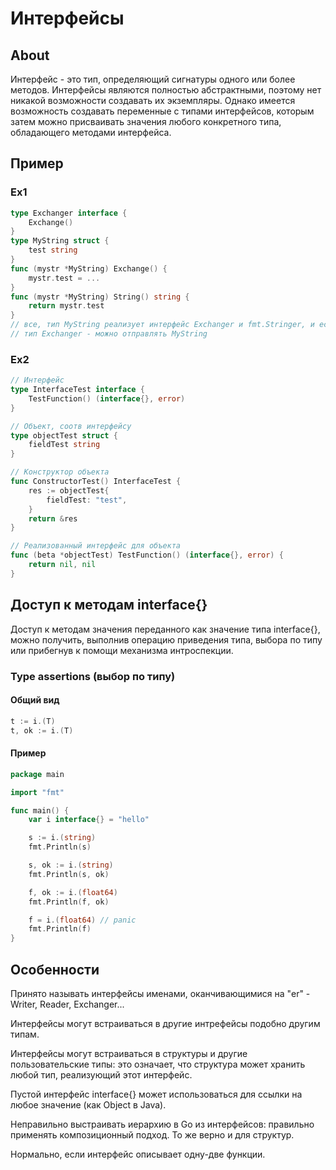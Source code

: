 # Интерфейсы

## About

Интерфейс - это тип, определяющий сигнатуры одного или более методов. Интерфейсы являются полностью абстрактными, поэтому нет никакой возможности создавать их экземпляры. Однако имеется возможность создавать переменные с типами интерфейсов, которым затем можно присваивать значения любого конкретного типа, обладающего методами интерфейса.

## Пример

### Ex1

```go
type Exchanger interface {
    Exchange()
}
type MyString struct {
    test string
}
func (mystr *MyString) Exchange() {
    mystr.test = ...
}
func (mystr *MyString) String() string {
    return mystr.test
}
// все, тип MyString реализует интерфейс Exchanger и fmt.Stringer, и если где-то будет приниматься
// тип Exchanger - можно отправлять MyString
```

### Ex2

```go
// Интерфейс
type InterfaceTest interface {
	TestFunction() (interface{}, error)
}

// Объект, соотв интерфейсу
type objectTest struct {
	fieldTest string
}

// Конструктор объекта
func ConstructorTest() InterfaceTest {
	res := objectTest{
		fieldTest: "test",
	}
	return &res
}

// Реализованный интерфейс для объекта
func (beta *objectTest) TestFunction() (interface{}, error) {
	return nil, nil
}
```

## Доступ к методам interface{}

Доступ к методам значения переданного как значение типа interface{}, можно получить, выполнив операцию приведения типа, выбора по типу или прибегнув к помощи механизма интроспекции.

### Type assertions (выбор по типу)

#### Общий вид

```go
t := i.(T)
t, ok := i.(T)
```

#### Пример

```go
package main

import "fmt"

func main() {
	var i interface{} = "hello"

	s := i.(string)
	fmt.Println(s)

	s, ok := i.(string)
	fmt.Println(s, ok)

	f, ok := i.(float64)
	fmt.Println(f, ok)

	f = i.(float64) // panic
	fmt.Println(f)
}
```

## Особенности

Принято называть интерфейсы именами, оканчивающимися на "er" - Writer, Reader, Exchanger...

Интерфейсы могут встраиваться в другие интрефейсы подобно другим типам.

Интерфейсы могут встраиваться в структуры и другие пользовательские типы: это означает, что структура может хранить любой тип, реализующий этот интерфейс.

Пустой интерфейс interface{} может использоваться для ссылки на любое значение (как Object в Java).

Неправильно выстраивать иерархию в Go из интерфейсов: правильно применять композиционный подход. То же верно и для структур.

Нормально, если интерфейс описывает одну-две функции.



